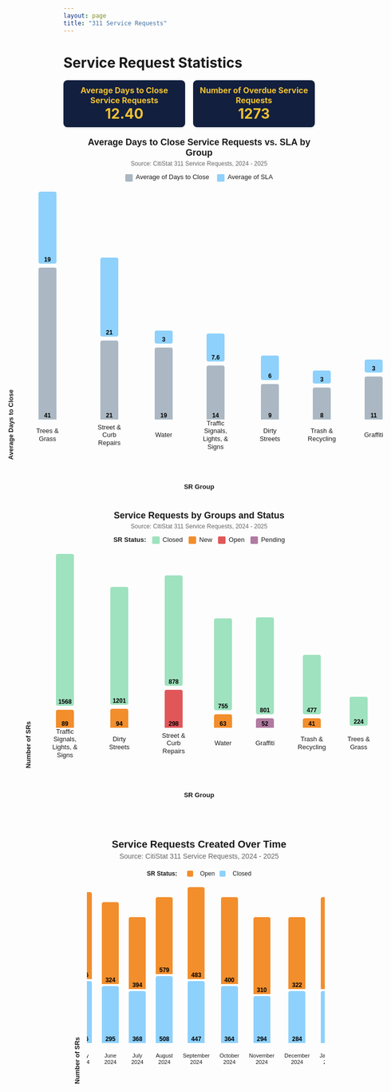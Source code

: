 ```yaml
---
layout: page
title: "311 Service Requests"
---
```


# Service Request Statistics

<b></b>
<b></b>

<!-- Stat Boxes -->
<div style="display: flex; gap: 16px; justify-content: center; align-items: stretch;">
  <div style="background-color: #121f3f; padding: 10px; border-radius: 8px; width: 250px; text-align: center; box-shadow: 0 2px 4px rgba(0,0,0,0.1);">
    <div style="color: #f1c232; font-weight: bold; font-size: 16px;">Average Days to Close Service Requests</div>
    <div style="color: #f1c232; font-weight: bold; font-size: 28px;">12.40</div>
  </div>
  <div style="background-color: #121f3f; padding: 10px; border-radius: 8px; width: 250px; text-align: center; box-shadow: 0 2px 4px rgba(0,0,0,0.1);">
    <div style="color: #f1c232; font-weight: bold; font-size: 16px;">Number of Overdue Service Requests</div>
    <div style="color: #f1c232; font-weight: bold; font-size: 28px;">1273</div>
  </div>
</div>

<style>
/* General Layout */
.bar-chart {
  max-width: 900px;
  margin: 40px auto;
  padding: 20px;
  font-family: sans-serif;
  display: block;
  text-align: center;
}
.chart-title {
  text-align: center;
  font-size: 20px;
  font-weight: bold;
  margin-bottom: 4px;
}
.chart-subtitle {
  text-align: center;
  font-size: 14px;
  color: #666;
  margin-bottom: 20px;
}
.chart-legend {
  display: flex;
  justify-content: center;
  align-items: center;
  font-size: 12px;
  margin-bottom: 20px;
  gap: 10px;
}
.chart-legend span {
  display: inline-block;
  width: 12px;
  height: 12px;
  border-radius: 2px;
  margin-right: 4px;
}

/* Bar Area */
.bar-container {
  display: flex;
  align-items: flex-end;
  gap: 20px;
  overflow-x: auto;
  padding-bottom: 30px;
}
.bar-group {
  display: flex;
  flex-direction: column;
  align-items: center;
  gap: 4px;
}

/* Bar and Labels */
.bar {
  width: 30px;
  display: flex;
  align-items: flex-end;
  justify-content: center;
  font-size: 12px;
  font-weight: bold;
  color: #000;
  border-radius: 4px 4px 0 0;
  padding: 2px;
  line-height: 1;
}
.bar-name {
  font-size: 11px;
  text-align: center;
  max-width: 70px;
  display: flex;
  flex-direction: column;
  line-height: 1.2;
  gap: 2px;
  height: 39px;
  justify-content: center;
  align-items: center;
  margin-top: 9px;
}
.bar-label {
  margin-top: 6px;
  font-size: 11px;
  text-align: center;
  max-width: 70px;
  line-height: 1.2;
  height: 28px; /* Fix height to prevent pushing bars */
  display: flex;
  align-items: center;
  justify-content: center;
  flex-direction: column;
  white-space: normal;
}


/* Bar Colors */
.close-bar { background-color: #abb8c3; }
.sla-bar { background-color: #8ed1fc; }
.closed { background-color: #9FE2BF; }
.new { background-color: #f28e2c; }
.open { background-color: #e15759; }
.pending { background-color: #b07aa1; }
</style>

<!-- Chart 1: Average vs SLA -->
<div class="bar-chart" aria-label="Average Days to Close Service Requests vs. SLA by Group" style="max-width: 900px; margin: 0 auto; font-family: Arial, sans-serif;">

  <div class="chart-title" style="text-align: center; font-weight: bold; font-size: 18px; margin-bottom: 4px;">
    Average Days to Close Service Requests vs. SLA by Group
  </div>
  <div class="chart-subtitle" style="text-align: center; font-size: 12px; color: #666; margin-bottom: 12px;">
    Source: CitiStat 311 Service Requests, 2024 - 2025
  </div>

  <div class="chart-legend" style="display: flex; justify-content: center; align-items: center; gap: 16px; font-size: 13px; margin-bottom: 20px;">
    <div><span style="display: inline-block; width: 15px; height: 15px; background-color: #abb8c3; margin-right: 6px; vertical-align: middle;"></span>Average of Days to Close</div>
    <div><span style="display: inline-block; width: 15px; height: 15px; background-color: #8ed1fc; margin-right: 6px; vertical-align: middle;"></span>Average of SLA</div>
  </div>

  <div style="display: flex; align-items: flex-end; overflow-x: auto; padding-bottom: 30px;">

  <!-- Y-axis label -->
  <div style="writing-mode: vertical-rl; transform: rotate(180deg); font-weight: bold; font-size: 13px; margin-right: 16px; white-space: nowrap; min-width: 20px; text-align: center;">
      Average Days to Close
    </div>

  <div class="bar-container" style="display: flex; gap: 24px; min-width: 600px;">

  <div class="bar-group" style="display: flex; flex-direction: column; align-items: center; min-width: 90px;">
        <div class="bar sla-bar" style="height: 140px; background-color: #8ed1fc; width: 32px; border-radius: 4px; margin-bottom: 4px; display: flex; justify-content: center; align-items: flex-end; color: black; font-weight: bold;">
          19
        </div>
        <div class="bar close-bar" style="height: 300px; background-color: #abb8c3; width: 32px; border-radius: 4px 4px 0 0; display: flex; justify-content: center; align-items: flex-end; color: black; font-weight: bold;">
          41
        </div>
        <div class="bar-name" style="margin-top: 8px; font-size: 13px; text-align: center; line-height: 1.2;">
          Trees &amp;<br>Grass
        </div>
      </div>

  <div class="bar-group" style="display: flex; flex-direction: column; align-items: center; min-width: 110px;">
        <div class="bar sla-bar" style="height: 154px; background-color: #8ed1fc; width: 32px; border-radius: 4px; margin-bottom: 4px; display: flex; justify-content: center; align-items: flex-end; color: black; font-weight: bold;">
          21
        </div>
        <div class="bar close-bar" style="height: 154px; background-color: #abb8c3; width: 32px; border-radius: 4px 4px 0 0; display: flex; justify-content: center; align-items: flex-end; color: black; font-weight: bold;">
          21
        </div>
        <div class="bar-name" style="margin-top: 8px; font-size: 13px; text-align: center; line-height: 1.2;">
          Street &amp;<br>Curb Repairs
        </div>
      </div>

  <div class="bar-group" style="display: flex; flex-direction: column; align-items: center; min-width: 60px;">
        <div class="bar sla-bar" style="height: 22px; background-color: #8ed1fc; width: 32px; border-radius: 4px; margin-bottom: 4px; display: flex; justify-content: center; align-items: flex-end; color: black; font-weight: bold;">
          3
        </div>
        <div class="bar close-bar" style="height: 140px; background-color: #abb8c3; width: 32px; border-radius: 4px 4px 0 0; display: flex; justify-content: center; align-items: flex-end; color: black; font-weight: bold;">
          19
        </div>
        <div class="bar-name" style="margin-top: 8px; font-size: 13px; text-align: center;">
          Water
        </div>
      </div>

   <div class="bar-group" style="display: flex; flex-direction: column; align-items: center; min-width: 100px;">
        <div class="bar sla-bar" style="height: 52px; background-color: #8ed1fc; width: 32px; border-radius: 4px; margin-bottom: 4px; display: flex; justify-content: center; align-items: flex-end; color: black; font-weight: bold;">
          7.6
        </div>
        <div class="bar close-bar" style="height: 104px; background-color: #abb8c3; width: 32px; border-radius: 4px 4px 0 0; display: flex; justify-content: center; align-items: flex-end; color: black; font-weight: bold;">
          14
        </div>
        <div class="bar-name" style="margin-top: 8px; font-size: 13px; text-align: center; line-height: 1.2;">
          Traffic Signals,<br>Lights, &amp;<br>Signs
        </div>
      </div>

  <div class="bar-group" style="display: flex; flex-direction: column; align-items: center; min-width: 70px;">
        <div class="bar sla-bar" style="height: 45px; background-color: #8ed1fc; width: 32px; border-radius: 4px; margin-bottom: 4px; display: flex; justify-content: center; align-items: flex-end; color: black; font-weight: bold;">
          6
        </div>
        <div class="bar close-bar" style="height: 67px; background-color: #abb8c3; width: 32px; border-radius: 4px 4px 0 0; display: flex; justify-content: center; align-items: flex-end; color: black; font-weight: bold;">
          9
        </div>
        <div class="bar-name" style="margin-top: 8px; font-size: 13px; text-align: center; line-height: 1.2;">
          Dirty<br>Streets
        </div>
      </div>

  <div class="bar-group" style="display: flex; flex-direction: column; align-items: center; min-width: 90px;">
        <div class="bar sla-bar" style="height: 22px; background-color: #8ed1fc; width: 32px; border-radius: 4px; margin-bottom: 4px; display: flex; justify-content: center; align-items: flex-end; color: black; font-weight: bold;">
          3
        </div>
        <div class="bar close-bar" style="height: 60px; background-color: #abb8c3; width: 32px; border-radius: 4px 4px 0 0; display: flex; justify-content: center; align-items: flex-end; color: black; font-weight: bold;">
          8
        </div>
        <div class="bar-name" style="margin-top: 8px; font-size: 13px; text-align: center; line-height: 1.2;">
          Trash &amp;<br>Recycling
        </div>
      </div>

  <div class="bar-group" style="display: flex; flex-direction: column; align-items: center; min-width: 70px;">
        <div class="bar sla-bar" style="height: 22px; background-color: #8ed1fc; width: 32px; border-radius: 4px; margin-bottom: 4px; display: flex; justify-content: center; align-items: flex-end; color: black; font-weight: bold;">
          3
        </div>
        <div class="bar close-bar" style="height: 82px; background-color: #abb8c3; width: 32px; border-radius: 4px 4px 0 0; display: flex; justify-content: center; align-items: flex-end; color: black; font-weight: bold;">
          11
        </div>
        <div class="bar-name" style="margin-top: 8px; font-size: 13px; text-align: center; line-height: 1.2;">
          Graffiti
        </div>
      </div>

   </div> <!-- end bar-container -->

  </div> <!-- end flex container -->

  <!-- X-axis label -->
  <div style="text-align: center; font-weight: bold; font-size: 13px; margin-top: 16px; white-space: nowrap;">
    SR Group
  </div>

</div>


<!-- Chart 2: Service Requests by Group and Status -->

<style>
.bar-chart {
  width: 100%;
  max-width: 900px;
  margin: 40px auto;
  padding: 20px;
  font-family: sans-serif;
  text-align: center;
  display: flex;
  flex-direction: column;
  align-items: center;
}

.bar-container {
  display: flex;
  align-items: flex-end;
  justify-content: center;
  gap: 20px;
  overflow-x: auto;
  padding-bottom: 30px;
}
</style>

<!-- Chart 2: Service Requests by Group and Status -->
<div class="bar-chart" style="max-width: 900px; margin: 0 auto; font-family: Arial, sans-serif;">

  <div class="chart-title" style="text-align: center; font-weight: bold; font-size: 18px; margin-bottom: 4px;">
    Service Requests by Groups and Status
  </div>
  <div class="chart-subtitle" style="text-align: center; font-size: 12px; color: #666; margin-bottom: 12px;">
    Source: CitiStat 311 Service Requests, 2024 - 2025
  </div>

  <div class="chart-legend" style="display: flex; justify-content: center; align-items: center; gap: 12px; font-size: 13px; margin-bottom: 20px;">
    <div style="font-weight: bold;">SR Status:</div>
    <div><span style="display: inline-block; width: 15px; height: 15px; background-color: #9FE2BF; margin-right: 6px; vertical-align: middle;"></span>Closed</div>
    <div><span style="display: inline-block; width: 15px; height: 15px; background-color: #f28e2c; margin-right: 6px; vertical-align: middle;"></span>New</div>
    <div><span style="display: inline-block; width: 15px; height: 15px; background-color: #e15759; margin-right: 6px; vertical-align: middle;"></span>Open</div>
    <div><span style="display: inline-block; width: 15px; height: 15px; background-color: #b07aa1; margin-right: 6px; vertical-align: middle;"></span>Pending</div>
  </div>

  <div style="display: flex; align-items: flex-end; overflow-x: auto; padding-bottom: 30px;">

  <!-- Y-axis label -->
  <div style="writing-mode: vertical-rl; transform: rotate(180deg); font-weight: bold; font-size: 13px; margin-right: 16px; white-space: nowrap; min-width: 20px; text-align: center;">
      Number of SRs
    </div>

  <div class="bar-container" style="display: flex; gap: 24px;">

  <div class="bar-group" style="display: flex; flex-direction: column; align-items: center; min-width: 90px;">
        <div class="bar closed" style="height: 300px; background-color: #9FE2BF; width: 32px; border-radius: 4px; margin-bottom: 4px; display: flex; justify-content: center; align-items: flex-end; color: black; font-weight: bold;">
          1568
        </div>
        <div class="bar new" style="height: 32px; background-color: #f28e2c; width: 32px; border-radius: 4px 4px 0 0; display: flex; justify-content: center; align-items: flex-end; color: black; font-weight: bold;">
          89
        </div>
        <div class="bar-name" style="margin-top: 8px; font-size: 13px; text-align: center; line-height: 1.2;">
          Traffic Signals,<br>Lights, &<br>Signs
        </div>
      </div>

  <div class="bar-group" style="display: flex; flex-direction: column; align-items: center; min-width: 80px;">
        <div class="bar closed" style="height: 232px; background-color: #9FE2BF; width: 32px; border-radius: 4px; margin-bottom: 4px; color: black; font-weight: bold; display: flex; justify-content: center; align-items: flex-end;">
          1201
        </div>
        <div class="bar new" style="height: 34px; background-color: #f28e2c; width: 32px; border-radius: 4px 4px 0 0; color: black; font-weight: bold; display: flex; justify-content: center; align-items: flex-end;">
          94
        </div>
        <div class="bar-name" style="margin-top: 8px; font-size: 13px; text-align: center; line-height: 1.2;">
          Dirty<br>Streets
        </div>
      </div>

  <div class="bar-group" style="display: flex; flex-direction: column; align-items: center; min-width: 90px;">
        <div class="bar closed" style="height: 217px; background-color: #9FE2BF; width: 32px; border-radius: 4px; margin-bottom: 4px; color: black; font-weight: bold; display: flex; justify-content: center; align-items: flex-end;">
          878
        </div>
        <div class="bar open" style="height: 72px; background-color: #e15759; width: 32px; border-radius: 4px 4px 0 0; color: black; font-weight: bold; display: flex; justify-content: center; align-items: flex-end;">
          298
        </div>
        <div class="bar-name" style="margin-top: 8px; font-size: 13px; text-align: center; line-height: 1.2;">
          Street &<br>Curb<br>Repairs
        </div>
      </div>

  <div class="bar-group" style="display: flex; flex-direction: column; align-items: center; min-width: 60px;">
        <div class="bar closed" style="height: 180px; background-color: #9FE2BF; width: 32px; border-radius: 4px; margin-bottom: 4px; color: black; font-weight: bold; display: flex; justify-content: center; align-items: flex-end;">
          755
        </div>
        <div class="bar new" style="height: 23px; background-color: #f28e2c; width: 32px; border-radius: 4px 4px 0 0; color: black; font-weight: bold; display: flex; justify-content: center; align-items: flex-end;">
          63
        </div>
        <div class="bar-name" style="margin-top: 8px; font-size: 13px; text-align: center;">
          Water
        </div>
      </div>

  <div class="bar-group" style="display: flex; flex-direction: column; align-items: center; min-width: 60px;">
        <div class="bar closed" style="height: 190px; background-color: #9FE2BF; width: 32px; border-radius: 4px; margin-bottom: 4px; color: black; font-weight: bold; display: flex; justify-content: center; align-items: flex-end;">
          801
        </div>
        <div class="bar pending" style="height: 15px; background-color: #b07aa1; width: 32px; border-radius: 4px 4px 0 0; color: black; font-weight: bold; display: flex; justify-content: center; align-items: flex-end;">
          52
        </div>
        <div class="bar-name" style="margin-top: 8px; font-size: 13px; text-align: center;">
          Graffiti
        </div>
      </div>

  <div class="bar-group" style="display: flex; flex-direction: column; align-items: center; min-width: 80px;">
        <div class="bar closed" style="height: 115px; background-color: #9FE2BF; width: 32px; border-radius: 4px; margin-bottom: 4px; color: black; font-weight: bold; display: flex; justify-content: center; align-items: flex-end;">
          477
        </div>
        <div class="bar new" style="height: 15px; background-color: #f28e2c; width: 32px; border-radius: 4px 4px 0 0; color: black; font-weight: bold; display: flex; justify-content: center; align-items: flex-end;">
          41
        </div>
        <div class="bar-name" style="margin-top: 8px; font-size: 13px; text-align: center; line-height: 1.2;">
          Trash &<br>Recycling
        </div>
      </div>

   <div class="bar-group" style="display: flex; flex-direction: column; align-items: center; min-width: 60px;">
        <div class="bar closed" style="height: 54px; background-color: #9FE2BF; width: 32px; border-radius: 4px; margin-bottom: 4px; color: black; font-weight: bold; display: flex; justify-content: center; align-items: flex-end;">
          224
        </div>
        <div class="bar-name" style="margin-top: 8px; font-size: 13px; text-align: center;">
          Trees &<br>Grass
        </div>
      </div>

   </div> <!-- end bar-container -->

  </div> <!-- end flex container -->

  <!-- X-axis Label -->
  <div style="text-align: center; font-weight: bold; font-size: 13px; margin-top: 16px;">
    SR Group
  </div>

</div>


<!-- Chart 3: Service Requests Created Over Time -->

<div class="bar-chart">
  <div class="chart-title">Service Requests Created Over Time</div>
  <div class="chart-subtitle">Source: CitiStat 311 Service Requests, 2024 - 2025</div>
  <div class="chart-legend">
    <div style="font-weight: bold; margin-right: 10px;">SR Status:</div>
    <span style="background-color: #f28e2c;"></span> Open
    <span style="background-color: #8ed1fc;"></span> Closed
  </div>

   <div style="display: flex; align-items: flex-end; max-width: 100%;">
    <!-- Y-axis label -->
    <div style="writing-mode: vertical-rl; transform: rotate(180deg); font-weight: bold; font-size: 13px; margin-right: 12px; text-align: center; white-space: nowrap;">
      Number of SRs
    </div>
     
  <div class="bar-container">
    <div class="bar-group">
      <div class="bar" style="background-color: #f28e2c; height: 160px;">450</div>
      <div class="bar" style="background-color: #8ed1fc; height: 120px;">436</div>
      <div class="bar-name">January<br>2024</div>
    </div>
    <div class="bar-group">
      <div class="bar" style="background-color: #f28e2c; height: 180px;">308</div>
      <div class="bar" style="background-color: #8ed1fc; height: 100px;">288</div>
      <div class="bar-name">February<br>2024</div>
    </div>
    <div class="bar-group">
      <div class="bar" style="background-color: #f28e2c; height: 140px;">319</div>
      <div class="bar" style="background-color: #8ed1fc; height: 110px;">299</div>
      <div class="bar-name">March<br>2024</div>
    </div>
    <div class="bar-group">
      <div class="bar" style="background-color: #f28e2c; height: 150px;">391</div>
      <div class="bar" style="background-color: #8ed1fc; height: 130px;">371</div>
      <div class="bar-name">April<br>2024</div>
    </div>
    <div class="bar-group">
      <div class="bar" style="background-color: #f28e2c; height: 170px;">386</div>
      <div class="bar" style="background-color: #8ed1fc; height: 120px;">356</div>
      <div class="bar-name">May<br>2024</div>
    </div>
    <div class="bar-group">
      <div class="bar" style="background-color: #f28e2c; height: 160px;">324</div>
      <div class="bar" style="background-color: #8ed1fc; height: 110px;">295</div>
      <div class="bar-name">June<br>2024</div>
    </div>
    <div class="bar-group">
      <div class="bar" style="background-color: #f28e2c; height: 140px;">394</div>
      <div class="bar" style="background-color: #8ed1fc; height: 100px;">368</div>
      <div class="bar-name">July<br>2024</div>
    </div>
    <div class="bar-group">
      <div class="bar" style="background-color: #f28e2c; height: 150px;">579</div>
      <div class="bar" style="background-color: #8ed1fc; height: 130px;">508</div>
      <div class="bar-name">August<br>2024</div>
    </div>
    <div class="bar-group">
      <div class="bar" style="background-color: #f28e2c; height: 180px;">483</div>
      <div class="bar" style="background-color: #8ed1fc; height: 120px;">447</div>
      <div class="bar-name">September 2024</div>
    </div>
    <div class="bar-group">
      <div class="bar" style="background-color: #f28e2c; height: 170px;">400</div>
      <div class="bar" style="background-color: #8ed1fc; height: 110px;">364</div>
      <div class="bar-name">October<br>2024</div>
    </div>
    <div class="bar-group">
      <div class="bar" style="background-color: #f28e2c; height: 150px;">310</div>
      <div class="bar" style="background-color: #8ed1fc; height: 90px;">294</div>
      <div class="bar-name">November<br>2024</div>
    </div>
    <div class="bar-group">
      <div class="bar" style="background-color: #f28e2c; height: 140px;">322</div>
      <div class="bar" style="background-color: #8ed1fc; height: 100px;">284</div>
      <div class="bar-name">December<br>2024</div>
    </div>
    <div class="bar-group">
      <div class="bar" style="background-color: #f28e2c; height: 180px;">407</div>
      <div class="bar" style="background-color: #8ed1fc; height: 100px;">316</div>
      <div class="bar-name">January<br>2025</div>
    </div>
    <div class="bar-group">
      <div class="bar" style="background-color: #f28e2c; height: 180px;">386</div>
      <div class="bar" style="background-color: #8ed1fc; height: 100px;">354</div>
      <div class="bar-name">February<br>2025</div>
    </div>
    <div class="bar-group">
      <div class="bar" style="background-color: #f28e2c; height: 180px;">377</div>
      <div class="bar" style="background-color: #8ed1fc; height: 100px;">337</div>
      <div class="bar-name">March<br>2025</div>
    </div>
    <div class="bar-group">
      <div class="bar" style="background-color: #f28e2c; height: 180px;">355</div>
      <div class="bar" style="background-color: #8ed1fc; height: 100px;">302</div>
      <div class="bar-name">April<br>2025</div>
    </div>
    <div class="bar-group">
      <div class="bar" style="background-color: #f28e2c; height: 180px;">331</div>
      <div class="bar" style="background-color: #8ed1fc; height: 100px;">231</div>
      <div class="bar-name">May<br>2025</div>
    </div>
  </div>
</div>
